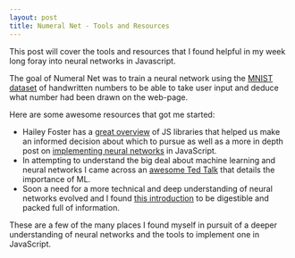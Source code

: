 ```yaml
---
layout: post
title: Numeral Net - Tools and Resources
---
```


<div class="message">
  This post will cover the tools and resources that I found helpful in my week long foray into neural networks in Javascript.
</div>

The goal of Numeral Net was to train a neural network using the <a href="http://yann.lecun.com/exdb/mnist/">MNIST dataset</a> of handwritten numbers to be able to take user input and deduce what number had been drawn on the web-page.


Here are some awesome resources that got me started:

* Hailey Foster has a [great overview](http://haileyfoster.com/Neural-Networks/) of JS libraries that helped us make an informed decision about which to pursue as well as a more in depth post on [implementing neural networks](http://haileyfoster.com/Impleneting-Neural-Networks) in JavaScript.
* In attempting to understand the big deal about machine learning and neural networks I came across an [awesome Ted Talk](https://www.youtube.com/watch?v=t4kyRyKyOpo) that details the importance of ML.
* Soon a need for a more technical and deep understanding of neural networks evolved and I found [this introduction](http://www.webpages.ttu.edu/dleverin/neural_network/neural_networks.html) to be digestible and packed full of information.

These are a few of the many places I found myself in pursuit of a deeper understanding of neural networks and the tools to implement one in JavaScript.
